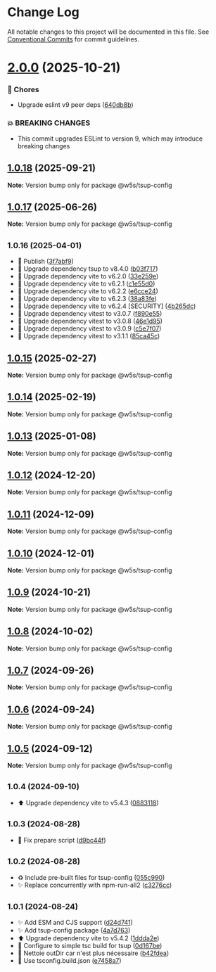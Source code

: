 # Change Log

All notable changes to this project will be documented in this file.
See [Conventional Commits](https://conventionalcommits.org) for commit guidelines.

# [2.0.0](github.com/w5s/project-config/compare/@w5s/tsup-config@1.0.18...@w5s/tsup-config@2.0.0) (2025-10-21)

### 🎫 Chores

- Upgrade eslint v9 peer deps ([640db8b](github.com/w5s/project-config/commits/640db8b)) 

### 💥 BREAKING CHANGES

* This commit upgrades ESLint to version 9, which may introduce breaking changes

## [1.0.18](github.com/w5s/project-config/compare/@w5s/tsup-config@1.0.17...@w5s/tsup-config@1.0.18) (2025-09-21)

**Note:** Version bump only for package @w5s/tsup-config

## [1.0.17](github.com/w5s/project-config/compare/@w5s/tsup-config@1.0.16...@w5s/tsup-config@1.0.17) (2025-06-26)

**Note:** Version bump only for package @w5s/tsup-config

## <small>1.0.16 (2025-04-01)</small>

* 🔖 Publish ([3f7abf9](https://github.com/w5s/project-config/commit/3f7abf9))
* 🔨 Upgrade dependency tsup to v8.4.0 ([b03f717](https://github.com/w5s/project-config/commit/b03f717))
* 🔨 Upgrade dependency vite to v6.2.0 ([33e259e](https://github.com/w5s/project-config/commit/33e259e))
* 🔨 Upgrade dependency vite to v6.2.1 ([c1e55d0](https://github.com/w5s/project-config/commit/c1e55d0))
* 🔨 Upgrade dependency vite to v6.2.2 ([e6cce24](https://github.com/w5s/project-config/commit/e6cce24))
* 🔨 Upgrade dependency vite to v6.2.3 ([38a83fe](https://github.com/w5s/project-config/commit/38a83fe))
* 🔨 Upgrade dependency vite to v6.2.4 [SECURITY] ([4b265dc](https://github.com/w5s/project-config/commit/4b265dc))
* 🔨 Upgrade dependency vitest to v3.0.7 ([f890e55](https://github.com/w5s/project-config/commit/f890e55))
* 🔨 Upgrade dependency vitest to v3.0.8 ([46e1d95](https://github.com/w5s/project-config/commit/46e1d95))
* 🔨 Upgrade dependency vitest to v3.0.9 ([c5e7f07](https://github.com/w5s/project-config/commit/c5e7f07))
* 🔨 Upgrade dependency vitest to v3.1.1 ([85ca45c](https://github.com/w5s/project-config/commit/85ca45c))

## [1.0.15](https://github.com/w5s/project-config/compare/@w5s/tsup-config@1.0.14...@w5s/tsup-config@1.0.15) (2025-02-27)

**Note:** Version bump only for package @w5s/tsup-config

## [1.0.14](https://github.com/w5s/project-config/compare/@w5s/tsup-config@1.0.13...@w5s/tsup-config@1.0.14) (2025-02-19)

**Note:** Version bump only for package @w5s/tsup-config

## [1.0.13](https://github.com/w5s/project-config/compare/@w5s/tsup-config@1.0.12...@w5s/tsup-config@1.0.13) (2025-01-08)

**Note:** Version bump only for package @w5s/tsup-config

## [1.0.12](https://github.com/w5s/project-config/compare/@w5s/tsup-config@1.0.11...@w5s/tsup-config@1.0.12) (2024-12-20)

**Note:** Version bump only for package @w5s/tsup-config

## [1.0.11](https://github.com/w5s/project-config/compare/@w5s/tsup-config@1.0.10...@w5s/tsup-config@1.0.11) (2024-12-09)

**Note:** Version bump only for package @w5s/tsup-config

## [1.0.10](https://github.com/w5s/project-config/compare/@w5s/tsup-config@1.0.9...@w5s/tsup-config@1.0.10) (2024-12-01)

**Note:** Version bump only for package @w5s/tsup-config

## [1.0.9](https://github.com/w5s/project-config/compare/@w5s/tsup-config@1.0.8...@w5s/tsup-config@1.0.9) (2024-10-21)

**Note:** Version bump only for package @w5s/tsup-config

## [1.0.8](https://github.com/w5s/project-config/compare/@w5s/tsup-config@1.0.7...@w5s/tsup-config@1.0.8) (2024-10-02)

**Note:** Version bump only for package @w5s/tsup-config

## [1.0.7](https://github.com/w5s/project-config/compare/@w5s/tsup-config@1.0.6...@w5s/tsup-config@1.0.7) (2024-09-26)

**Note:** Version bump only for package @w5s/tsup-config

## [1.0.6](https://github.com/w5s/project-config/compare/@w5s/tsup-config@1.0.5...@w5s/tsup-config@1.0.6) (2024-09-24)

**Note:** Version bump only for package @w5s/tsup-config

## [1.0.5](https://github.com/w5s/project-config/compare/@w5s/tsup-config@1.0.4...@w5s/tsup-config@1.0.5) (2024-09-12)

**Note:** Version bump only for package @w5s/tsup-config

## <small>1.0.4 (2024-09-10)</small>

- ⬆️ Upgrade dependency vite to v5.4.3 ([0883118](https://github.com/w5s/project-config/commit/0883118))

## <small>1.0.3 (2024-08-28)</small>

- 👷 Fix prepare script ([d9bc44f](https://github.com/w5s/project-config/commit/d9bc44f))

## <small>1.0.2 (2024-08-28)</small>

- ♻️ Include pre-built files for tsup-config ([055c990](https://github.com/w5s/project-config/commit/055c990))
- ✨ Replace concurrently with npm-run-all2 ([c3276cc](https://github.com/w5s/project-config/commit/c3276cc))

## <small>1.0.1 (2024-08-24)</small>

- ✨ Add ESM and CJS support ([d24d741](https://github.com/w5s/project-config/commit/d24d741))
- ✨ Add tsup-config package ([4a7d763](https://github.com/w5s/project-config/commit/4a7d763))
- ⬆️ Upgrade dependency vite to v5.4.2 ([1ddda2e](https://github.com/w5s/project-config/commit/1ddda2e))
- 🔧 Configure to simple tsc build for tsup ([0d167be](https://github.com/w5s/project-config/commit/0d167be))
- 🔧 Nettoie outDir car n'est plus nécessaire ([b42fdea](https://github.com/w5s/project-config/commit/b42fdea))
- 🔧 Use tsconfig.build.json ([e7458a7](https://github.com/w5s/project-config/commit/e7458a7))
